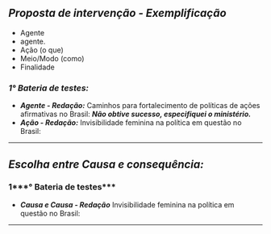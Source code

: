 
## ***Proposta de intervenção - Exemplificação***

- Agente
- agente. 
- Ação (o que)
- Meio/Modo (como)
- Finalidade
###  ***1° Bateria de testes:***

- ***Agente - Redação:*** Caminhos para fortalecimento de políticas de ações afirmativas no Brasil: ***Não obtive sucesso, especifiquei o ministério.***
- ***Ação - Redação:*** Invisibilidade feminina na política em questão no Brasil: 


----
## ***Escolha entre Causa e consequência:***

### 1***° Bateria de testes***

- ***Causa e Causa - Redação*** Invisibilidade feminina na política em questão no Brasil: 

---
